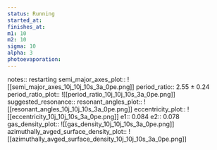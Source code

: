 ```yaml
---
status: Running
started_at: 
finishes_at: 
m1: 10
m2: 10
sigma: 10
alpha: 3
photoevaporation: 
---
```


notes:: restarting
semi_major_axes_plot:: ![[semi_major_axes_10j_10j_10s_3a_0pe.png]]
period_ratio:: 2.55 ± 0.24
period_ratio_plot:: ![[period_ratio_10j_10j_10s_3a_0pe.png]]
suggested_resonance:: 
resonant_angles_plot:: ![[resonant_angles_10j_10j_10s_3a_0pe.png]]
eccentricity_plot:: ![[eccentricity_10j_10j_10s_3a_0pe.png]]
e1:: 0.084
e2:: 0.078
gas_density_plot:: ![[gas_density_10j_10j_10s_3a_0pe.png]]
azimuthally_avged_surface_density_plot:: ![[azimuthally_avged_surface_density_10j_10j_10s_3a_0pe.png]]
